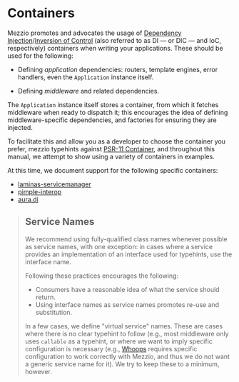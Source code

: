 # Containers

Mezzio promotes and advocates the usage of
[Dependency Injection](http://www.martinfowler.com/articles/injection.html)/[Inversion of Control](https://en.wikipedia.org/wiki/Inversion_of_control)
(also referred to as DI — or DIC — and IoC, respectively)
containers when writing your applications. These should be used for the
following:

- Defining *application* dependencies: routers, template engines, error
  handlers, even the `Application` instance itself.

- Defining *middleware* and related dependencies.

The `Application` instance itself stores a container, from which it fetches
middleware when ready to dispatch it; this encourages the idea of defining
middleware-specific dependencies, and factories for ensuring they are injected.

To facilitate this and allow you as a developer to choose the container you
prefer, mezzio typehints against [PSR-11 Container](https://www.php-fig.org/psr/psr-11/),
and throughout this manual, we attempt to show using a variety of containers in
examples.

At this time, we document support for the following specific containers:

- [laminas-servicemanager](laminas-servicemanager.md)
- [pimple-interop](pimple.md)
- [aura.di](aura-di.md)

> ## Service Names
>
> We recommend using fully-qualified class names whenever possible as service
> names, with one exception: in cases where a service provides an implementation
> of an interface used for typehints, use the interface name.
>
> Following these practices encourages the following:
>
> - Consumers have a reasonable idea of what the service should return.
> - Using interface names as service names promotes re-use and substitution.
>
> In a few cases, we define "virtual service" names. These are cases where there is no
> clear typehint to follow (e.g., most middleware only uses `callable` as a
> typehint, or where we want to imply specific configuration is necessary (e.g.,
> [Whoops](http://filp.github.io/whoops/) requires specific configuration to
> work correctly with Mezzio, and thus we do not want a generic service name
> for it). We try to keep these to a minimum, however.
